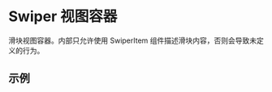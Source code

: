 # Swiper 视图容器

滑块视图容器。内部只允许使用 SwiperItem 组件描述滑块内容，否则会导致未定义的行为。

## 示例

<code src="./demos/demo1.tsx"></code>
